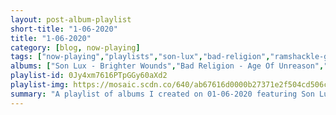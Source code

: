 ```yaml
---
layout: post-album-playlist
short-title: "1-06-2020"
title: "1-06-2020"
category: [blog, now-playing]
tags: ["now-playing","playlists","son-lux","bad-religion","ramshackle-glory","cottonwood-firing-squad","red-elvises","coldplay","the-magnetic-fields"]
albums: ["Son Lux - Brighter Wounds","Bad Religion - Age Of Unreason","Ramshackle Glory - Live the Dream","Cottonwood Firing Squad - Wyoming (And Other Songs to Kill Yourself To)","Red Elvises - Grooving To The Moscow Beat","Coldplay - Everyday Life","The Magnetic Fields - 69 Love Songs"]
playlist-id: 0Jy4xm7616PTpGGy60aXd2
playlist-img: https://mosaic.scdn.co/640/ab67616d0000b27371e2f504cd506c6efeb4951eab67616d0000b2737febacea658db5df1a29282aab67616d0000b273c8fee8b836a2cad100d5fbc9ab67616d0000b273f8c9e496f48a938bc12841f9
summary: "A playlist of albums I created on 01-06-2020 featuring Son Lux, Bad Religion, Ramshackle Glory, Cottonwood Firing Squad, Red Elvises, Coldplay, and The Magnetic Fields"
---
```

